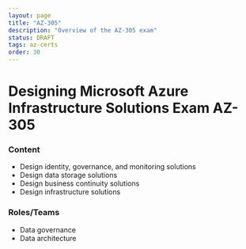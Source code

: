 ```yaml
---
layout: page
title: "AZ-305"
description: "Overview of the AZ-305 exam"
status: DRAFT
tags: az-certs
order: 30
---
```

# Designing Microsoft Azure Infrastructure Solutions Exam AZ-305
  
### Content
  
- Design identity, governance, and monitoring solutions
- Design data storage solutions
- Design business continuity solutions
- Design infrastructure solutions  
  
### Roles/Teams  
  
- Data governance
- Data architecture